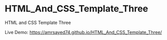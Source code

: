# HTML_And_CSS_Template_Three
HTML and CSS Template Three

Live Demo: https://amrsayed74.github.io/HTML_And_CSS_Template_Three/

